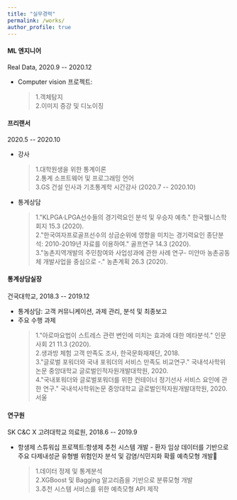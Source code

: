 ```yaml
---
title: "실무경력"
permalink: /works/
author_profile: true
---
```


#### ML 엔지니어
Real Data, 2020.9 -- 2020.12
* Computer vision 프로젝트:
    >1.객체탐지\
    >2.이미지 증강 및 디노이징

#### 프리랜서
2020.5 -- 2020.10
* 강사
    >1.대학원생을 위한 통계이론\
    >2.통계 소프트웨어 및 프로그래밍 언어\
    >3.GS 건설 인사과 기초통계학 시간강사 (2020.7 -- 2020.10)
* 통계상담
    >1."KLPGA·LPGA선수들의 경기력요인 분석 및 우승자 예측." 한국웰니스학회지 15.3 (2020).\
    >2."한국여자프로골프선수의 상금순위에 영향을 미치는 경기력요인 종단분석: 2010-2019년 자료를 이용하여." 골프연구 14.3 (2020).\
    >3."농촌지역개발의 주민참여와 사업성과에 관한 사례 연구- 미얀마 농촌공동체 개발사업을 중심으로 -." 농촌계획 26.3 (2020).

#### 통계상담실장
건국대학교, 2018.3 -- 2019.12
* 통계상담: 고객 커뮤니케이션, 과제 관리, 분석 및 최종보고
* 주요 수행 과제
    >1."아로마요법이 스트레스 관련 변인에 미치는 효과에 대한 메타분석." 인문사회 21 11.3 (2020).\
    >2.생과방 체험 고객 만족도 조사, 한국문화재재단, 2018.\
    >3."글로벌 포워더와 국내 포워더의 서비스 만족도 비교연구." 국내석사학위논문 중앙대학교 글로벌인적자원개발대학원, 2020.\
    >4."국내포워더와 글로벌포워더를 위한 컨테이너 정기선사 서비스 요인에 관한 연구." 국내석사학위논문 중앙대학교 글로벌인적자원개발대학원, 2020. 서울

#### 연구원
SK C&C X 고려대학교 의료원, 2018.6 -- 2019.9
* 항생제 스튜워십 프로젝트:항생제 추천 시스템 개발 - 환자 임상 데이터를 기반으로 주요 다제내성균 유형별 위험인자 분석 및 감염/식민지화 확률 예측모형 개발
    >1.데이터 정제 및 통계분석\
    >2.XGBoost 및 Bagging 알고리즘을 기반으로 분류모형 개발\
    >3.추천 시스템 서비스를 위한 예측모형 API 제작